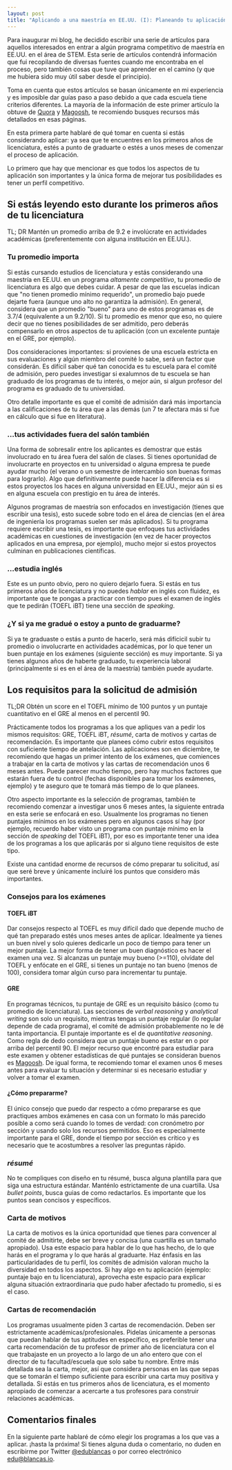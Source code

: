 ```yaml
---
layout: post
title: "Aplicando a una maestría en EE.UU. (I): Planeando tu aplicación"
--- 
```


Para inaugurar mi blog, he decidido escribir una serie de artículos para aquellos interesados en entrar a algún programa competitivo de maestría en EE.UU. en el área de STEM. Esta serie de artículos contendrá información que fui recopilando de diversas fuentes cuando me encontraba en el proceso, pero también cosas que tuve que aprender en el camino (y que me hubiera sido muy útil saber desde el principio).

Toma en cuenta que estos artículos se basan únicamente en mi experiencia y es imposible dar guías paso a paso debido a que cada escuela tiene criterios diferentes. La mayoría de la información de este primer artículo la obtuve de [Quora](https://quora.com) y [Magoosh](https://magoosh.com), te recomiendo busques recursos más detallados en esas páginas.

En esta primera parte hablaré de qué tomar en cuenta si estás considerando aplicar: ya sea que te encuentres en los primeros años de licenciatura, estés a punto de graduarte o estés a unos meses de comenzar el proceso de aplicación.

Lo primero que hay que mencionar es que todos los aspectos de tu aplicación son importantes y la única forma de mejorar tus posibilidades es tener un perfil competitivo.

## Si estás leyendo esto durante los primeros años de tu licenciatura



TL; DR Mantén un promedio arriba de 9.2 e involúcrate en actividades académicas (preferentemente con alguna institución en EE.UU.).

### Tu promedio importa



Si estás cursando estudios de licenciatura y estás considerando una maestría en EE.UU. en un programa *altamente competitivo*,  tu promedio de licenciatura es algo que debes cuidar. A pesar de que las escuelas indican que "no tienen promedio mínimo requerido", un promedio bajo puede dejarte fuera (aunque uno alto no garantiza la admisión). En general, considera que un promedio "bueno" para uno de estos programas es de 3.7/4 (equivalente a un 9.2/10). Si tu promedio es menor que eso, no quiere decir que no tienes posibilidades de ser admitido, pero deberás compensarlo en otros aspectos de tu aplicación (con un excelente puntaje en el GRE, por ejemplo).

Dos consideraciones importantes: si provienes de una escuela estricta en sus evaluaciones y algún miembro del comité lo sabe, será un factor que considerán. Es difícil saber qué tan conocida es tu escuela para el comité de admisión, pero puedes investigar si exalumnos de tu escuela se han graduado de los programas de tu interés, o mejor aún, si algun profesor del programa es graduado de tu universidad.

Otro detalle importante es que el comité de admisión dará más importancia a las calificaciones de tu área que a las demás (un 7 te afectara más si fue en cálculo que si fue en literatura).

### ...tus actividades fuera del salón también



Una forma de sobresalir entre los aplicantes es demostrar que estás involucrado en tu área fuera del salón de clases. Si tienes oportunidad de involucrarte en proyectos en tu universidad o alguna empresa te puede ayudar mucho  (el verano o un semestre de intercambio son buenas formas para lograrlo). Algo que definitivamente puede hacer la diferencia es si estos proyectos los haces en alguna universidad en EE.UU., mejor aún si es en alguna escuela con prestigio en tu área de interés.

Algunos programas de maestría son enfocados en investigación (tienes que escribir una tesis), esto sucede sobre todo en el área de ciencias (en el área de ingeniería los programas suelen ser más aplicados). Si tu programa requiere escribir una tesis, es importante que enfoques tus actividades académicas en cuestiones de investigación (en vez de hacer proyectos aplicados en una empresa, por ejemplo), mucho mejor si estos proyectos culminan en publicaciones científicas.

### ...estudia inglés

Este es un punto obvio, pero no quiero dejarlo fuera. Si estás en tus primeros años de licenciatura y no puedes *hablar* en inglés con fluidez, es importante que te pongas a practicar con tiempo pues el examen de inglés que te pedirán (TOEFL iBT) tiene una sección de *speaking*.

### ¿Y si ya me gradué o estoy a punto de graduarme?



Si ya te graduaste o estás a punto de hacerlo, será más difícicil subir tu promedio o involucrarte en actividades académicas, por lo que tener un buen puntaje en los exámenes (siguiente sección) es muy importante. Si ya tienes algunos años de haberte graduado, tu experiencia laboral (principalmente si es en el área de la maestría) también puede ayudarte.

## Los requisitos para la solicitud de admisión



TL;DR Obtén un score en el TOEFL mínimo de 100 puntos y un puntaje cuantitativo en el GRE al menos en el percentil 90.

Prácticamente todos los programas a los que apliques van a pedir los mismos requisitos: GRE, TOEFL iBT, *résumé*, carta de motivos y cartas de recomendación. Es importante que planees cómo cubrir estos requisitos con suficiente tiempo de antelación. Las aplicaciones son en diciembre, te recomiendo que hagas un primer intento de los exámenes, que comiences a trabajar en la carta de motivos y las cartas de recomendación unos 6 meses antes. Puede parecer mucho tiempo, pero hay muchos factores que estarán fuera de tu control (fechas disponibles para tomar los exámenes, ejemplo) y te aseguro que te tomará más tiempo de lo que planees.

Otro aspecto importante es la selección de programas, también te recomiendo comenzar a investigar unos 6 meses antes, la siguiente entrada  en esta serie se enfocará en eso. Usualmente los programas no tienen puntajes mínimos en los exámenes pero en algunos casos sí hay (por ejemplo, recuerdo haber visto un programa con puntaje mínimo en la sección de *speaking* del TOEFL iBT), por eso es importante tener una idea de los programas a los que aplicarás por si alguno tiene requisitos de este tipo.

Existe una cantidad enorme de recursos de cómo preparar tu solicitud, así que seré breve y únicamente incluiré los puntos que considero más importantes.

### Consejos para los exámenes

#### TOEFL iBT

Dar consejos respecto al TOEFL es muy difícil dado que depende mucho de qué tan preparado estés unos meses antes de aplicar. Idealmente ya tienes un buen nivel y solo quieres dedicarle un poco de tiempo para tener un mejor puntaje. La mejor forma de tener un buen diagnóstico es hacer el examen una vez. Si alcanzas un puntaje muy bueno (>=110), olvídate del TOEFL y enfócate en el GRE, si tienes un puntaje no tan bueno (menos de 100), considera tomar algún curso para incrementar tu puntaje.

#### GRE

En programas técnicos, tu puntaje de GRE es un requisito básico (como tu promedio de licenciatura). Las secciones de *verbal reasoning* y *analytical writing* son solo un requisito, mientras tengas un puntaje regular (lo regular depende de cada programa), el comité de admisión probablemente no le dé tanta importancia. El puntaje importante es el de *quantitative reasoning*. Como regla de dedo considera que un puntaje bueno es estar en o por arriba del percentil 90. El mejor recurso que encontré para estudiar para este examen y obtener estadísticas de qué puntajes se consideran buenos es [Magoosh](https://magoosh.com/). De igual forma, te recomiendo tomar el examen unos 6 meses antes para evaluar tu situación y determinar si es necesario estudiar y volver a tomar el examen.

#### ¿Cómo prepararme?

El único consejo que puedo dar respecto a cómo prepararse es que practiques ambos exámenes en casa con un formato lo más parecido posible a como será cuando lo tomes de verdad: con cronómetro por sección y usando solo los recursos permitidos. Eso es especialmente importante para el GRE, donde el tiempo por sección es crítico y es necesario que te acostumbres a resolver las preguntas rápido.

### *résumé*

No te compliques con diseño en tu résumé, busca alguna plantilla para que siga una estructura estándar. Manténlo estrictamente de una cuartilla. Usa *bullet points*, busca guias de como redactarlos. Es importante que los puntos sean concisos y específicos.

### Carta de motivos

La carta de motivos es la única oportunidad que tienes para convencer al comité de admitirte, debe ser breve y concisa (una cuartilla es un tamaño apropiado). Usa este espacio para hablar de lo que has hecho, de lo que harás en el programa y lo que harás al graduarte. Haz énfasis en las particularidades de tu perfil, los comités de admisión valoran mucho la diversidad en todos los aspectos. Si hay algo en tu aplicación (ejemplo: puntaje bajo en tu licenciatura), aprovecha este espacio para explicar alguna situación extraordinaria que pudo haber afectado tu promedio, si es el caso.

### Cartas de recomendación

Los programas usualmente piden 3 cartas de recomendación. Deben ser estrictamente académicas/profesionales. Pidelas únicamente a personas que puedan hablar de tus aptitudes en específico, es preferible tener una carta recomendación de tu profesor de primer año de licenciatura con el que trabajaste en un proyecto a lo largo de un año entero que con el director de tu facultad/escuela que solo sabe tu nombre. Entre más detallada sea la carta, mejor, así que considera personas en las que sepas que se tomarán el tiempo suficiente para escribir una carta muy positiva y detallada. Si estás en tus primeros años de licenciatura, es el momento apropiado de comenzar a acercarte a tus profesores para construir relaciones académicas.

## Comentarios finales

En la siguiente parte hablaré de cómo elegir los programas a los que vas a aplicar.  ¡hasta la próxima! Si tienes alguna duda o comentario, no duden en escribirme por Twitter [@edublancas](http://twitter.com/edublancas/) o por correo electrónico [edu@blancas.io](mailto:edu@blancas.io).


